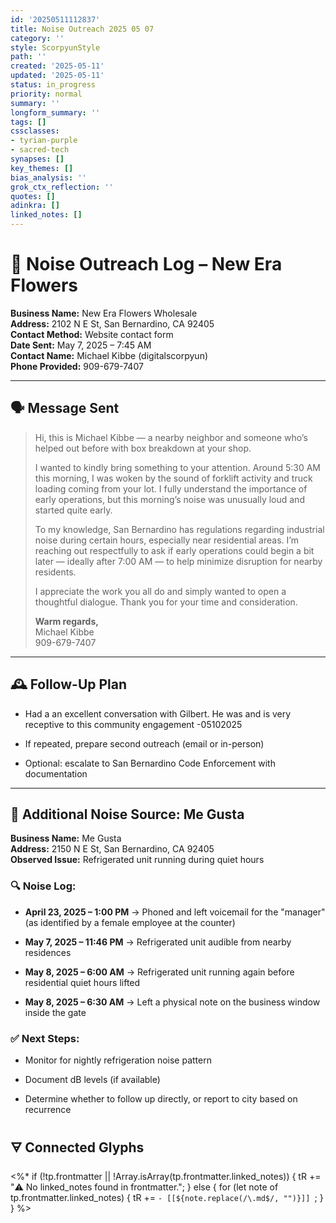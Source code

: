 ```yaml
---
id: '20250511112837'
title: Noise Outreach 2025 05 07
category: ''
style: ScorpyunStyle
path: ''
created: '2025-05-11'
updated: '2025-05-11'
status: in_progress
priority: normal
summary: ''
longform_summary: ''
tags: []
cssclasses:
- tyrian-purple
- sacred-tech
synapses: []
key_themes: []
bias_analysis: ''
grok_ctx_reflection: ''
quotes: []
adinkra: []
linked_notes: []
---
```


# 📝 Noise Outreach Log – New Era Flowers

**Business Name:** New Era Flowers Wholesale  
**Address:** 2102 N E St, San Bernardino, CA 92405  
**Contact Method:** Website contact form  
**Date Sent:** May 7, 2025 – 7:45 AM  
**Contact Name:** Michael Kibbe (digitalscorpyun)  
**Phone Provided:** 909-679-7407

---

## 🗣️ Message Sent

> Hi, this is Michael Kibbe — a nearby neighbor and someone who’s helped out before with box breakdown at your shop.
> 
> I wanted to kindly bring something to your attention. Around 5:30 AM this morning, I was woken by the sound of forklift activity and truck loading coming from your lot. I fully understand the importance of early operations, but this morning’s noise was unusually loud and started quite early.
> 
> To my knowledge, San Bernardino has regulations regarding industrial noise during certain hours, especially near residential areas. I’m reaching out respectfully to ask if early operations could begin a bit later — ideally after 7:00 AM — to help minimize disruption for nearby residents.
> 
> I appreciate the work you all do and simply wanted to open a thoughtful dialogue. Thank you for your time and consideration.
> 
> **Warm regards,**  
> Michael Kibbe  
> 909-679-7407

---

## 🕰️ Follow-Up Plan

- Had a an excellent conversation with Gilbert. He was and is very receptive to this community engagement -05102025
    
- If repeated, prepare second outreach (email or in-person)
    
- Optional: escalate to San Bernardino Code Enforcement with documentation
    

---

## 🧊 Additional Noise Source: Me Gusta

**Business Name:** Me Gusta  
**Address:** 2150 N E St, San Bernardino, CA 92405  
**Observed Issue:** Refrigerated unit running during quiet hours

### 🔍 Noise Log:

- **April 23, 2025 – 1:00 PM** → Phoned and left voicemail for the "manager" (as identified by a female employee at the counter)
    
- **May 7, 2025 – 11:46 PM** → Refrigerated unit audible from nearby residences
    
- **May 8, 2025 – 6:00 AM** → Refrigerated unit running again before residential quiet hours lifted
    
- **May 8, 2025 – 6:30 AM** → Left a physical note on the business window inside the gate
    

### ✅ Next Steps:

- Monitor for nightly refrigeration noise pattern
    
- Document dB levels (if available)
    
- Determine whether to follow up directly, or report to city based on recurrence

## 🜃 Connected Glyphs

<%*
if (!tp.frontmatter || !Array.isArray(tp.frontmatter.linked_notes)) {
  tR += "⚠️ No linked_notes found in frontmatter.";
} else {
  for (let note of tp.frontmatter.linked_notes) {
    tR += `- [[${note.replace(/\.md$/, "")}]]
`;
  }
}
%>
